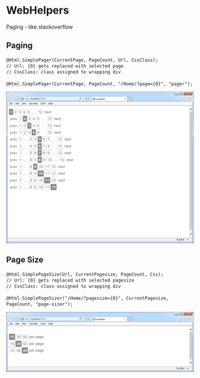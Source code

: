 WebHelpers
==========

Paging - like stackoverflow




Paging
------


    @Html.SimplePager(CurrentPage, PageCount, Url, CssClass);
    // Url: {0} gets replaced with selected page
	// CssClass: class assigned to wrapping div

    @Html.SimplePager(CurrentPage, PageCount, "/Home/?page={0}", "pager");

![](pager.gif)

Page Size
----

    @Html.SimplePageSize(Url, CurrentPagesize, PageCount, Css);
    // Url: {0} gets replaced with selected pagesize
	// CssClass: class assigned to wrapping div

    @Html.SimplePageSizer("/Home/?pagesize={0}", CurrentPagesize, PageCount, "page-sizer");
    

![](page-size.gif)



